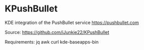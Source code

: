 KPushBullet
===========
KDE integration of the PushBullet service https://pushbullet.com

Source: https://github.com/iJunkie22/KPushBullet

Requirements:
jq
awk
curl
kde-baseapps-bin
